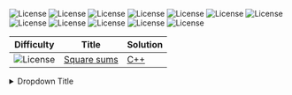 ![License](https://img.shields.io/badge/8%20kyu-E6E6E6)
![License](https://img.shields.io/badge/7%20kyu-E6E6E6)
![License](https://img.shields.io/badge/6%20kyu-ECB613)
![License](https://img.shields.io/badge/5%20kyu-ECB613)
![License](https://img.shields.io/badge/4%20kyu-3C7EBB)
![License](https://img.shields.io/badge/3%20kyu-3C7EBB)
![License](https://img.shields.io/badge/2%20kyu-866CC7)
![License](https://img.shields.io/badge/1%20kyu-866CC7)
![License](https://img.shields.io/badge/1%20dan-555555)
![License](https://img.shields.io/badge/2%20dan-555555)
![License](https://img.shields.io/badge/3%20dan-555555)
![License](https://img.shields.io/badge/4%20dan-555555)


|                        Difficulty                      |                                Title                                |                                   Solution                                 |
|--------------------------------------------------------|---------------------------------------------------------------------|----------------------------------------------------------------------------|
| ![License](https://img.shields.io/badge/1%20kyu-866CC7)|[Square sums](https://www.codewars.com/kata/5a667236145c462103000091)|[C++](https://github.com/4c6f7665/Codewars/edit/main/C%2B%2B/Square_sums.cpp)

<details>
<summary>Dropdown Title</summary>

Dropdown content goes here.

- Item 1
- Item 2
- Item 3

</details>
